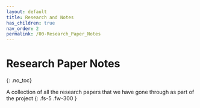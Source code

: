 ```yaml
---
layout: default
title: Research and Notes
has_children: true
nav_order: 2
permalink: /00-Research_Paper_Notes
---
```



# Research Paper Notes
{: .no_toc}

A collection of all the research papers that we have gone through as part of the project
{: .fs-5 .fw-300 }
